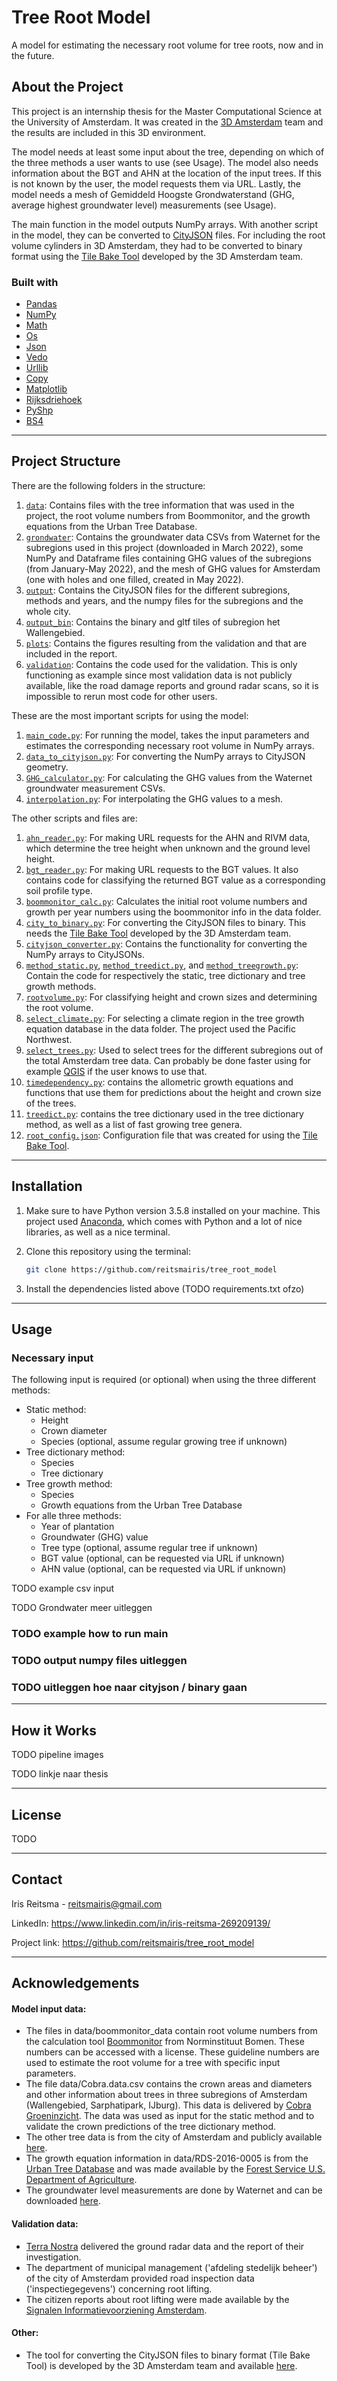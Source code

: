 # Tree Root Model 

A model for estimating the necessary root volume for tree roots, now and in the future.


## About the Project
This project is an internship thesis for the Master Computational Science at the University of Amsterdam. It was created in the [3D Amsterdam](https://3d.amsterdam.nl/) team and the results are included in this 3D environment. 

The model needs at least some input about the tree, depending on which of the three methods a user wants to use (see Usage). The model also needs information about the BGT and AHN at the location of the input trees. If this is not known by the user, the model requests them via URL. Lastly, the model needs a mesh of Gemiddeld Hoogste Grondwaterstand (GHG, average highest groundwater level) measurements (see Usage). 

The main function in the model outputs NumPy arrays. With another script in the model, they can be converted to [CityJSON](https://www.cityjson.org/) files. For including the root volume cylinders in 3D Amsterdam, they had to be converted to binary format using the [Tile Bake Tool](https://github.com/Amsterdam/CityDataToBinaryModel) developed by the 3D Amsterdam team. 

### Built with
* [Pandas](https://pandas.pydata.org/docs/index.html)
* [NumPy](https://numpy.org/)
* [Math](https://docs.python.org/3/library/math.html#module-math)
* [Os](https://docs.python.org/3/library/os.html#module-os)
* [Json](https://docs.python.org/3/library/json.html#module-json)
* [Vedo](https://vedo.embl.es/)
* [Urllib](https://docs.python.org/3/library/urllib.html#module-urllib)
* [Copy](https://docs.python.org/3/library/copy.html)
* [Matplotlib](https://matplotlib.org/) 
* [Rijksdriehoek](https://pypi.org/project/rijksdriehoek/) 
* [PyShp](https://pypi.org/project/pyshp/)
* [BS4](https://www.crummy.com/software/BeautifulSoup/bs4/doc/)

---
## Project Structure 
There are the following folders in the structure:
1) [`data`](./data): Contains files with the tree information that was used in the project, the root volume numbers from Boommonitor, and the growth equations from the Urban Tree Database. 
2) [`grondwater`](./grondwater): Contains the groundwater data CSVs from Waternet for the subregions used in this project (downloaded in March 2022), some NumPy and Dataframe files containing GHG values of the subregions (from January-May 2022), and the mesh of GHG values for Amsterdam (one with holes and one filled, created in May 2022). 
3) [`output`](./output): Contains the CityJSON files for the different subregions, methods and years, and the numpy files for the subregions and the whole city. 
4) [`output_bin`](./output_bin): Contains the binary and gltf tiles of subregion het Wallengebied. 
5) [`plots`](./plots): Contains the figures resulting from the validation and that are included in the report. 
6) [`validation`](./validation): Contains the code used for the validation. This is only functioning as example since most validation data is not publicly available, like the road damage reports and ground radar scans, so it is impossible to rerun most code for other users. 

These are the most important scripts for using the model:
1) [`main_code.py`](./main_code.py): For running the model, takes the input parameters and estimates the corresponding necessary root volume in NumPy arrays. 
2) [`data_to_cityjson.py`](./data_to_cityjson.py): For converting the NumPy arrays to CityJSON geometry.
3) [`GHG_calculator.py`](./GHG_calculator.py): For calculating the GHG values from the Waternet groundwater measurement CSVs. 
4) [`interpolation.py`](./interpolation.py): For interpolating the GHG values to a mesh. 

The other scripts and files are: 
1) [`ahn_reader.py`](./ahn_reader.py): For making URL requests for the AHN and RIVM data, which determine the tree height when unknown and the ground level height. 
2) [`bgt_reader.py`](./bgt_reader.py): For making URL requests to the BGT values. It also contains code for classifying the returned BGT value as a corresponding soil profile type. 
3) [`boommonitor_calc.py`](./boommonitor_calc.py`): Calculates the initial root volume numbers and growth per year numbers using the boommonitor info in the data folder. 
4) [`city_to_binary.py`](./city_to_binary.py): For converting the CityJSON files to binary. This needs the [Tile Bake Tool](https://github.com/Amsterdam/CityDataToBinaryModel) developed by the 3D Amsterdam team. 
5) [`cityjson_converter.py`](./cityjson_converter.py): Contains the functionality for converting the NumPy arrays to CityJSONs.
6) [`method_static.py`](./method_static.py), [`method_treedict.py`](./method_treedict.py), and [`method_treegrowth.py`](./method_treegrowth.py): Contain the code for respectively the static, tree dictionary and tree growth methods. 
7) [`rootvolume.py`](./rootvolume.py): For classifying height and crown sizes and determining the root volume. 
8) [`select_climate.py`](./select_climate.py): For selecting a climate region in the tree growth equation database in the data folder. The project used the Pacific Northwest. 
9) [`select_trees.py`](./select_trees.py): Used to select trees for the different subregions out of the total Amsterdam tree data. Can probably be done faster using for example [QGIS](https://qgis.org/nl/site/) if the user knows to use that. 
10) [`timedependency.py`](./timedependency.py): contains the allometric growth equations and functions that use them for predictions about the height and crown size of the trees. 
11) [`treedict.py`](./treedict.py): contains the tree dictionary used in the tree dictionary method, as well as a list of fast growing tree genera. 
12) [`root_config.json`](./root_config.json): Configuration file that was created for using the [Tile Bake Tool](https://github.com/Amsterdam/CityDataToBinaryModel).

---
## Installation 
1) Make sure to have Python version 3.5.8 installed on your machine. This project used [Anaconda](https://www.anaconda.com/), which comes with Python and a lot of nice libraries, as well as a nice terminal.

2) Clone this repository using the terminal:
    ```bash
    git clone https://github.com/reitsmairis/tree_root_model
    ```
3) Install the dependencies listed above (TODO requirements.txt ofzo)
---
## Usage
### Necessary input
The following input is required (or optional) when using the three different methods:

* Static method: 
    * Height
    * Crown diameter  
    * Species (optional, assume regular growing tree if unknown)
* Tree dictionary method:
    *  Species
    *  Tree dictionary
*  Tree growth method:
    * Species
    * Growth equations from the Urban Tree Database
* For alle three methods:
    * Year of plantation
    * Groundwater (GHG) value
    * Tree type (optional, assume regular tree if unknown)
    * BGT value (optional, can be requested via URL if unknown)
    * AHN value (optional, can be requested via URL if unknown)

TODO example csv input

TODO Grondwater meer uitleggen

### TODO example how to run main

### TODO output numpy files uitleggen

### TODO uitleggen hoe naar cityjson / binary gaan

---

## How it Works
TODO pipeline images

TODO linkje naar thesis

---
## License
TODO 

---


## Contact

Iris Reitsma - reitsmairis@gmail.com 

LinkedIn: https://www.linkedin.com/in/iris-reitsma-269209139/ 

Project link: https://github.com/reitsmairis/tree_root_model 

---

## Acknowledgements 

#### Model input data: 
* The files in data/boommonitor_data contain root volume numbers from the calculation tool [Boommonitor](https://www.norminstituutbomen.nl/instrumenten/boommonitor/) from Norminstituut Bomen. These numbers can be accessed with a license. These guideline numbers are used to estimate the root volume for a tree with specific input parameters. 
* The file data/Cobra.data.csv contains the crown areas and diameters and other information about trees in three subregions of Amsterdam (Wallengebied, Sarphatipark, IJburg). This data is delivered by [Cobra Groeninzicht](https://www.cobra-groeninzicht.nl/). The data was used as input for the static method and to validate the crown predictions of the tree dictionary method. 
* The other tree data is from the city of Amsterdam and publicly available [here](https://maps.amsterdam.nl/open_geodata/). 
* The growth equation information in data/RDS-2016-0005 is from the [Urban Tree Database](https://www.fs.usda.gov/rds/archive/Catalog/RDS-2016-0005) and was made available by the [Forest Service U.S. Department of Agriculture](https://www.fs.usda.gov/treesearch/pubs/52933).
* The groundwater level measurements are done by Waternet and can be downloaded [here](https://maps.waternet.nl/kaarten/peilbuizen.html). 

#### Validation data: 
* [Terra Nostra](https://www.terranostra.nu/nl) delivered the ground radar data and the report of their investigation. 
* The department of municipal management ('afdeling stedelijk beheer') of the city of Amsterdam provided road inspection data ('inspectiegegevens') concerning root lifting. 
* The citizen reports about root lifting were made available by the [Signalen Informatievoorziening Amsterdam](https://openresearch.amsterdam/nl/page/39785/de-signalen-informatievoorziening-amsterdam-sia). 

#### Other: 
* The tool for converting the CityJSON files to binary format (Tile Bake Tool) is developed by the 3D Amsterdam team and available [here](https://github.com/Amsterdam/CityDataToBinaryModel). 
